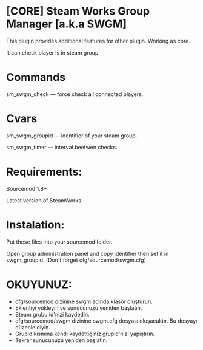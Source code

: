 # [CORE] Steam Works Group Manager [a.k.a SWGM]

This plugin provides additional features for other plugin. Working as core.

It can check player is in steam group.

# Commands
sm_swgm_check — force check all connected players.


# Cvars
sm_swgm_groupid — identifier of your steam group.

sm_swgm_timer — interval beetwen checks.

# Requirements:
Sourcemod 1.8+

Latest version of SteamWorks.

# Instalation:
Put these files into your sourcemod folder.

Open group administration panel and copy identifier then set it in swgm_groupid. (Don't forget cfg/sourcemod/swgm.cfg)

# OKUYUNUZ:

- cfg/sourcemod dizinine swgm adında klasör oluşturun.
- Eklentiyi yükleyin ve sunucunuzu yeniden başlatın.
- Steam grubu id'nizi kaydedin.
- cfg/sourcemod/swgm dizinine swgm.cfg dosyası oluşacaktır. Bu dosyayı düzenle diyin.
- Grupid kısmına kendi kaydettiğiniz grupid'nizi yapıştırın.
- Tekrar sunucunuzu yeniden başlatın.
